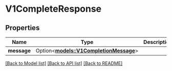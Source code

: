 # V1CompleteResponse

## Properties

Name | Type | Description | Notes
------------ | ------------- | ------------- | -------------
**message** | Option<[**models::V1CompletionMessage**](v1CompletionMessage.md)> |  | [optional]

[[Back to Model list]](../README.md#documentation-for-models) [[Back to API list]](../README.md#documentation-for-api-endpoints) [[Back to README]](../README.md)


